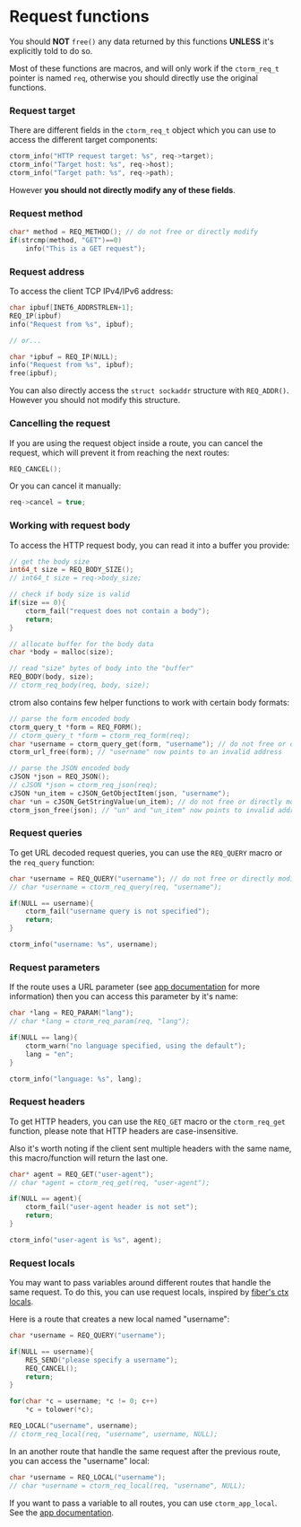 # Request functions

You should **NOT** `free()` any data returned by this functions **UNLESS** it's
explicitly told to do so.

Most of these functions are macros, and will only work if the `ctorm_req_t`
pointer is named `req`, otherwise you should directly use the original
functions.

### Request target

There are different fields in the `ctorm_req_t` object which you can use to
access the different target components:

```c
ctorm_info("HTTP request target: %s", req->target);
ctorm_info("Target host: %s", req->host);
ctorm_info("Target path: %s", req->path);
```

However **you should not directly modify any of these fields**.

### Request method

```c
char* method = REQ_METHOD(); // do not free or directly modify
if(strcmp(method, "GET")==0)
    info("This is a GET request");
```

### Request address

To access the client TCP IPv4/IPv6 address:

```c
char ipbuf[INET6_ADDRSTRLEN+1];
REQ_IP(ipbuf)
info("Request from %s", ipbuf);

// or...

char *ipbuf = REQ_IP(NULL);
info("Request from %s", ipbuf);
free(ipbuf);
```

You can also directly access the `struct sockaddr` structure with `REQ_ADDR()`.
However you should not modify this structure.

### Cancelling the request

If you are using the request object inside a route, you can cancel the request,
which will prevent it from reaching the next routes:

```c
REQ_CANCEL();
```

Or you can cancel it manually:

```c
req->cancel = true;
```

### Working with request body

To access the HTTP request body, you can read it into a buffer you provide:

```c
// get the body size
int64_t size = REQ_BODY_SIZE();
// int64_t size = req->body_size;

// check if body size is valid
if(size == 0){
    ctorm_fail("request does not contain a body");
    return;
}

// allocate buffer for the body data
char *body = malloc(size);

// read "size" bytes of body into the "buffer"
REQ_BODY(body, size);
// ctorm_req_body(req, body, size);
```

ctrom also contains few helper functions to work with certain body formats:

```c
// parse the form encoded body
ctorm_query_t *form = REQ_FORM();
// ctorm_query_t *form = ctorm_req_form(req);
char *username = ctorm_query_get(form, "username"); // do not free or directly modify
ctorm_url_free(form); // "username" now points to an invalid address

// parse the JSON encoded body
cJSON *json = REQ_JSON();
// cJSON *json = ctorm_req_json(req);
cJSON *un_item = cJSON_GetObjectItem(json, "username");
char *un = cJSON_GetStringValue(un_item); // do not free or directly modify
ctorm_json_free(json); // "un" and "un_item" now points to invalid addresses
```

### Request queries

To get URL decoded request queries, you can use the `REQ_QUERY` macro or the
`req_query` function:

```c
char *username = REQ_QUERY("username"); // do not free or directly modify
// char *username = ctorm_req_query(req, "username");

if(NULL == username){
    ctorm_fail("username query is not specified");
    return;
}

ctorm_info("username: %s", username);
```

### Request parameters

If the route uses a URL parameter (see [app documentation](app.md) for more
information) then you can access this parameter by it's name:

```c
char *lang = REQ_PARAM("lang");
// char *lang = ctorm_req_param(req, "lang");

if(NULL == lang){
    ctorm_warn("no language specified, using the default");
    lang = "en";
}

ctorm_info("language: %s", lang);
```

### Request headers

To get HTTP headers, you can use the `REQ_GET` macro or the `ctorm_req_get`
function, please note that HTTP headers are case-insensitive.

Also it's worth noting if the client sent multiple headers with the same name,
this macro/function will return the last one.

```c
char* agent = REQ_GET("user-agent");
// char *agent = ctorm_req_get(req, "user-agent");

if(NULL == agent){
    ctorm_fail("user-agent header is not set");
    return;
}

ctorm_info("user-agent is %s", agent);
```

### Request locals

You may want to pass variables around different routes that handle the same
request. To do this, you can use request locals, inspired by
[fiber's ctx locals](https://docs.gofiber.io/api/ctx/#locals).

Here is a route that creates a new local named "username":

```c
char *username = REQ_QUERY("username");

if(NULL == username){
    RES_SEND("please specify a username");
    REQ_CANCEL();
    return;
}

for(char *c = username; *c != 0; c++)
    *c = tolower(*c);

REQ_LOCAL("username", username);
// ctorm_req_local(req, "username", username, NULL);
```

In an another route that handle the same request after the previous route, you
can access the "username" local:

```c
char *username = REQ_LOCAL("username");
// char *username = ctorm_req_local(req, "username", NULL);
```

If you want to pass a variable to all routes, you can use `ctorm_app_local`. See
the [app documentation](app.md).
